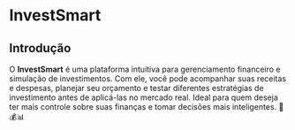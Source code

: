 # InvestSmart  

## Introdução  

O **InvestSmart** é uma plataforma intuitiva para gerenciamento financeiro e simulação de investimentos. Com ele, você pode acompanhar suas receitas e despesas, planejar seu orçamento e testar diferentes estratégias de investimento antes de aplicá-las no mercado real. Ideal para quem deseja ter mais controle sobre suas finanças e tomar decisões mais inteligentes. 🚀💰📊  
